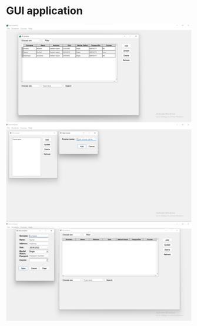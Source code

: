 # GUI application 

![Application screenshot](
    https://github.com/apayziev/GUI-application-with-Python-and-Qt5/blob/f21cf6bd98c674ced888532a241140d9461182d8/images/screenshot.png
)
![Application screenshot](
    https://github.com/apayziev/GUI-application-with-Python-and-Qt5/blob/main/courses-viw.png
)
![Application screenshot](
    https://github.com/apayziev/GUI-application-with-Python-and-Qt5/blob/main/page-view.png
)
